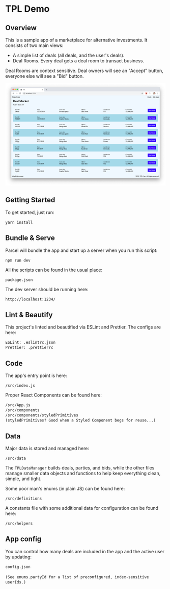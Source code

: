 # TPL Demo

## Overview

This is a sample app of a marketplace for alternative investments. It consists of two main views:

- A simple list of deals (all deals, and the user's deals).
- Deal Rooms. Every deal gets a deal room to transact business.

Deal Rooms are context sensitive. Deal owners will see an "Accept" button, everyone else will see a "Bid" button.

![home page](/tpl-home.png)

## Getting Started

To get started, just run:

```
yarn install
```

## Bundle & Serve

Parcel will bundle the app and start up a server when you run this script:

```
npm run dev
```

All the scripts can be found in the usual place:

```
package.json
```

The dev server should be running here:

```
http://localhost:1234/
```

## Lint & Beautify

This project's linted and beautified via ESLint and Prettier. The configs are here:

```
ESLint: .eslintrc.json
Prettier: .prettierrc
```

## Code

The app's entry point is here:

```
/src/index.js
```

Proper React Components can be found here:

```
/src/App.js
/src/components
/src/components/styledPrimitives
(styledPrimitives? Good when a Styled Component begs for reuse...)
```

## Data

Major data is stored and managed here:

```
/src/data
```

The `TPLDataManager` builds deals, parties, and bids, while the other files manage smaller data objects and functions to help keep everything clean, simple, and tight.

Some poor man's enums (in plain JS) can be found here:

```
/src/definitions
```

A constants file with some additional data for configuration can be found here:

```
/src/helpers
```

## App config

You can control how many deals are included in the app and the active user by updating:

```
config.json

(See enums.partyId for a list of preconfigured, index-sensitive userIds.)
```
